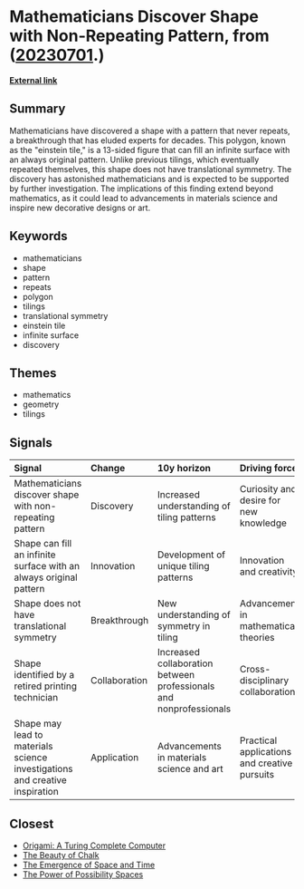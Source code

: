 # __Mathematicians Discover Shape with Non-Repeating Pattern__, from ([20230701](https://kghosh.substack.com/p/20230701).)

__[External link](https://www.smithsonianmag.com/smart-news/at-long-last-mathematicians-have-found-a-shape-with-a-pattern-that-never-repeats-180981899/)__



## Summary

Mathematicians have discovered a shape with a pattern that never repeats, a breakthrough that has eluded experts for decades. This polygon, known as the "einstein tile," is a 13-sided figure that can fill an infinite surface with an always original pattern. Unlike previous tilings, which eventually repeated themselves, this shape does not have translational symmetry. The discovery has astonished mathematicians and is expected to be supported by further investigation. The implications of this finding extend beyond mathematics, as it could lead to advancements in materials science and inspire new decorative designs or art.

## Keywords

* mathematicians
* shape
* pattern
* repeats
* polygon
* tilings
* translational symmetry
* einstein tile
* infinite surface
* discovery

## Themes

* mathematics
* geometry
* tilings

## Signals

| Signal                                                                      | Change        | 10y horizon                                                        | Driving force                                |
|:----------------------------------------------------------------------------|:--------------|:-------------------------------------------------------------------|:---------------------------------------------|
| Mathematicians discover shape with non-repeating pattern                    | Discovery     | Increased understanding of tiling patterns                         | Curiosity and desire for new knowledge       |
| Shape can fill an infinite surface with an always original pattern          | Innovation    | Development of unique tiling patterns                              | Innovation and creativity                    |
| Shape does not have translational symmetry                                  | Breakthrough  | New understanding of symmetry in tiling                            | Advancement in mathematical theories         |
| Shape identified by a retired printing technician                           | Collaboration | Increased collaboration between professionals and nonprofessionals | Cross-disciplinary collaboration             |
| Shape may lead to materials science investigations and creative inspiration | Application   | Advancements in materials science and art                          | Practical applications and creative pursuits |

## Closest

* [Origami: A Turing Complete Computer](e007656897e9442ceb1a11e299ef70df)
* [The Beauty of Chalk](090645d9a28b97c7fcb9dff3174e9ab8)
* [The Emergence of Space and Time](47ec89d0247058ebf93d0524269c7cf7)
* [The Power of Possibility Spaces](e27673c6f795ce9dc01f9d48bedfbc30)